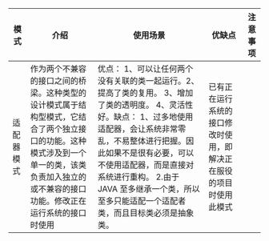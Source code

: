 | 模式 | 介绍 | 使用场景 | 优缺点 | 注意事项 |
| ----- | ----- | ----- | ----- | ----- |
| 适配器模式 | 作为两个不兼容的接口之间的桥梁。这种类型的设计模式属于结构型模式，它结合了两个独立接口的功能。这种模式涉及到一个单一的类，该类负责加入独立的或不兼容的接口功能。修改正在运行系统的接口时使用 | 优点： 1、可以让任何两个没有关联的类一起运行。2、提高了类的复用。 3、增加了类的透明度。 4、灵活性好。缺点： 1、过多地使用适配器，会让系统非常零乱，不易整体进行把握。因此如果不是很有必要，可以不使用适配器，而是直接对系统进行重构。 2.由于 JAVA 至多继承一个类，所以至多只能适配一个适配者类，而且目标类必须是抽象类。| 已有正在运行系统的接口修改时使用，即解决正在服役的项目时使用此模式 |
